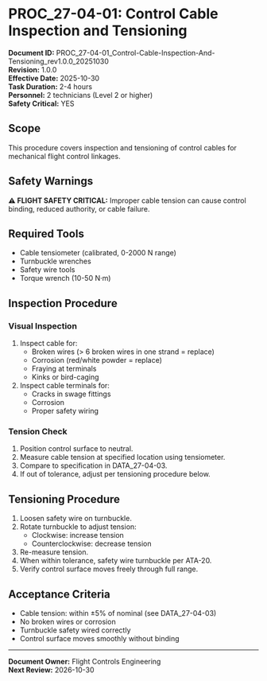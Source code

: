 # PROC_27-04-01: Control Cable Inspection and Tensioning

**Document ID:** PROC_27-04-01_Control-Cable-Inspection-And-Tensioning_rev1.0.0_20251030  
**Revision:** 1.0.0  
**Effective Date:** 2025-10-30  
**Task Duration:** 2-4 hours  
**Personnel:** 2 technicians (Level 2 or higher)  
**Safety Critical:** YES

## Scope

This procedure covers inspection and tensioning of control cables for mechanical flight control linkages.

## Safety Warnings

**⚠️ FLIGHT SAFETY CRITICAL:** Improper cable tension can cause control binding, reduced authority, or cable failure.

## Required Tools

- Cable tensiometer (calibrated, 0-2000 N range)
- Turnbuckle wrenches
- Safety wire tools
- Torque wrench (10-50 N·m)

## Inspection Procedure

### Visual Inspection

1. Inspect cable for:
   - Broken wires (> 6 broken wires in one strand = replace)
   - Corrosion (red/white powder = replace)
   - Fraying at terminals
   - Kinks or bird-caging
2. Inspect cable terminals for:
   - Cracks in swage fittings
   - Corrosion
   - Proper safety wiring

### Tension Check

1. Position control surface to neutral.
2. Measure cable tension at specified location using tensiometer.
3. Compare to specification in DATA_27-04-03.
4. If out of tolerance, adjust per tensioning procedure below.

## Tensioning Procedure

1. Loosen safety wire on turnbuckle.
2. Rotate turnbuckle to adjust tension:
   - Clockwise: increase tension
   - Counterclockwise: decrease tension
3. Re-measure tension.
4. When within tolerance, safety wire turnbuckle per ATA-20.
5. Verify control surface moves freely through full range.

## Acceptance Criteria

- Cable tension: within ±5% of nominal (see DATA_27-04-03)
- No broken wires or corrosion
- Turnbuckle safety wired correctly
- Control surface moves smoothly without binding

---

**Document Owner:** Flight Controls Engineering  
**Next Review:** 2026-10-30
